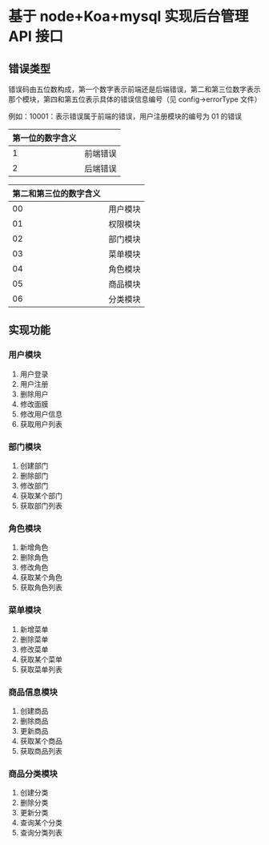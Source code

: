 # 基于 node+Koa+mysql 实现后台管理 API 接口

## 错误类型

错误码由五位数构成，第一个数字表示前端还是后端错误，第二和第三位数字表示那个模块，第四和第五位表示具体的错误信息编号（见 config->errorType 文件）

例如：10001：表示错误属于前端的错误，用户注册模块的编号为 01 的错误

| 第一位的数字含义 |          |
| ---------------- | -------- |
| 1                | 前端错误 |
| 2                | 后端错误 |

| 第二和第三位的数字含义 |          |
| :--------------------- | -------- |
| 00                     | 用户模块 |
| 01                     | 权限模块 |
| 02                     | 部门模块 |
| 03                     | 菜单模块 |
| 04                     | 角色模块 |
| 05                     | 商品模块 |
| 06                     | 分类模块 |

## 实现功能

### 用户模块

1. 用户登录
2. 用户注册
3. 删除用户
4. 修改面膜
5. 修改用户信息
6. 获取用户列表

### 部门模块

1. 创建部门
2. 删除部门
3. 修改部门
4. 获取某个部门
5. 获取部门列表

### 角色模块

1. 新增角色
2. 删除角色
3. 修改角色
4. 获取某个角色
5. 获取角色列表

### 菜单模块

1. 新增菜单
2. 删除菜单
3. 修改菜单
4. 获取某个菜单
5. 获取菜单列表

### 商品信息模块

1. 创建商品
2. 删除商品
3. 更新商品
4. 获取某个商品
5. 获取商品列表

### 商品分类模块

1. 创建分类
2. 删除分类
3. 更新分类
4. 查询某个分类
5. 查询分类列表
